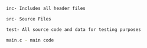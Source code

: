 ```sh
inc- Includes all header files

```
```sh
src- Source Files

```
```sh
test- All source code and data for testing purposes
```
```sh
main.c - main code
```
